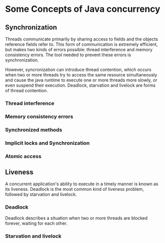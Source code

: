 # Some Concepts of Java concurrency

## Synchronization
Threads communicate primarily by sharing access to fields and the objects reference
fields refer to. This form of communication is extremely efficient, but makes two kinds
of errors possible: thread interference and memory consistency errors. The tool needed
to prevent these errors is synchronization.

However, syncronization can introduce thread contention, which occurs when two or more
threads try to access the same resource simultaneously and cause the java runtime to
execute one or more threads more slowly, or even suspend their execution.
Deadlock, starvation and livelock are forms of thread contention.

### Thread interference

### Memory consistency errors

### Synchronized methods

### Implicit locks and Synchronization

### Atomic access



## Liveness
A concurrent application's ability to execute in a timely manner is known as its liveness. Deadlock is the most common kind of liveness problem, followed by starvation and livelock.

### Deadlock
Deadlock describes a situation when two or more threads are blocked forever, waiting for each other.

### Starvation and livelock
